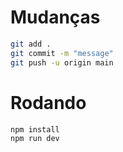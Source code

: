 # Mudanças

```bash
git add .
git commit -m "message"
git push -u origin main
```

# Rodando

```bash
npm install
npm run dev
```
